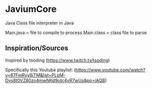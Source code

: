 # JaviumCore

Java Class file interpreter in Java

Main.java = file to compile to process
Main.class = class file to parse

## Inspiration/Sources
Inspired by tsoding (https://www.twitch.tv/tsoding)

Specifically this Youtube playlist: (https://www.youtube.com/watch?v=67FmRyv8jTM&list=PLpM-Dvs8t0VZ80zo4mwNKd9utc4vR7wUs&pp=iAQB)
